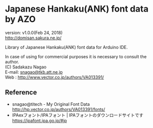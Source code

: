 Japanese Hankaku(ANK) font data by AZO
======================================
version: v1.0.0(Feb 24, 2018)  
http://domisan.sakura.ne.jp/

Library of Japanese Hankaku(ANK) font data for Arduino IDE.

In case of using for commercial purposes it is necessary to consult the author.  
(C) Sadakazu Nagao  
E-mail: snagao@tkb.att.ne.jp  
Web   : http://www.vector.co.jp/authors/VA013391/

Reference
---------
- snagao@titech - My Original Font Data  
http://hp.vector.co.jp/authors/VA013391/fonts/
- IPAexフォント/IPAフォント | IPAフォントのダウンロードサイトです  
https://ipafont.ipa.go.jp/#jp


